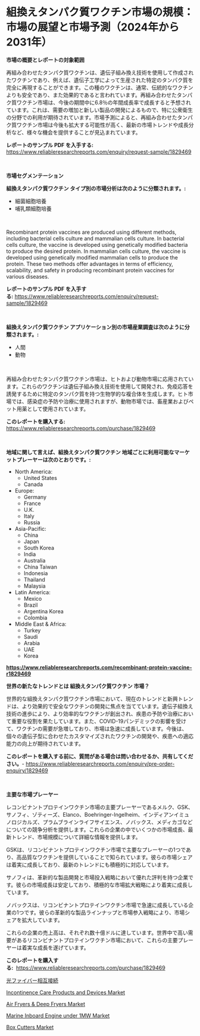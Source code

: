 <p><h1>組換えタンパク質ワクチン市場の規模：市場の展望と市場予測（2024年から2031年）</h1></p><p><strong>市場の概要とレポートの対象範囲</strong></p>
<p><p>再組み合わせたタンパク質ワクチンは、遺伝子組み換え技術を使用して作成されたワクチンであり、例えば、遺伝子工学によって生産された特定のタンパク質を完全に再現することができます。この種のワクチンは、通常、伝統的なワクチンよりも安全であり、また効果的であると言われています。再組み合わせたタンパク質ワクチン市場は、今後の期間中に6.8％の年間成長率で成長すると予想されています。これは、需要の増加と新しい製品の開発によるもので、特に公衆衛生の分野での利用が期待されています。市場予測によると、再組み合わせたタンパク質ワクチン市場は今後も拡大する可能性が高く、最新の市場トレンドや成長分析など、様々な機会を提供することが見込まれています。</p></p>
<p><strong>レポートのサンプル PDF を入手する:</strong> <a href="https://www.reliableresearchreports.com/enquiry/request-sample/1829469">https://www.reliableresearchreports.com/enquiry/request-sample/1829469</a></p>
<p>&nbsp;</p>
<p><strong>市場セグメンテーション</strong></p>
<p><strong>組換えタンパク質ワクチン タイプ別の市場分析は次のように分類されます。:</strong></p>
<p><ul><li>細菌細胞培養</li><li>哺乳類細胞培養</li></ul></p>
<p>&nbsp;</p>
<p><p>Recombinant protein vaccines are produced using different methods, including bacterial cells culture and mammalian cells culture. In bacterial cells culture, the vaccine is developed using genetically modified bacteria to produce the desired protein. In mammalian cells culture, the vaccine is developed using genetically modified mammalian cells to produce the protein. These two methods offer advantages in terms of efficiency, scalability, and safety in producing recombinant protein vaccines for various diseases.</p></p>
<p><strong>レポートのサンプル PDF を入手する:</strong>&nbsp;<a href="https://www.reliableresearchreports.com/enquiry/request-sample/1829469">https://www.reliableresearchreports.com/enquiry/request-sample/1829469</a></p>
<p>&nbsp;</p>
<p><strong> 組換えタンパク質ワクチン アプリケーション別の市場産業調査は次のように分類されます。:</strong></p>
<p><ul><li>人間</li><li>動物</li></ul></p>
<p>&nbsp;</p>
<p><p>再組み合わせたタンパク質ワクチン市場は、ヒトおよび動物市場に応用されています。これらのワクチンは遺伝子組み換え技術を使用して開発され、免疫応答を誘発するために特定のタンパク質を持つ生物学的な複合体を生成します。ヒト市場では、感染症の予防や治療に使用されますが、動物市場では、畜産業およびペット用薬として使用されています。</p></p>
<p><strong>このレポートを購入する:</strong>&nbsp; <a href="https://www.reliableresearchreports.com/purchase/1829469">https://www.reliableresearchreports.com/purchase/1829469</a></p>
<p>&nbsp;</p>
<p><strong>地域に関して言えば、組換えタンパク質ワクチン 地域ごとに利用可能なマーケットプレーヤーは次のとおりです。:</strong></p>
<p><ul>
    <li>
        North America:
        <ul>
            <li>United States</li>
            <li>Canada</li>
        </ul>
    </li>
    <li>
        Europe:
        <ul>
            <li>Germany</li>
            <li>France</li>
            <li>U.K.</li>
            <li>Italy</li>
            <li>Russia</li>
        </ul>
    </li>
    <li>
        Asia-Pacific:
        <ul>
            <li>China</li>
            <li>Japan</li>
            <li>South Korea</li>
            <li>India</li>
            <li>Australia</li>
            <li>China Taiwan</li>
            <li>Indonesia</li>
            <li>Thailand</li>
            <li>Malaysia</li>
        </ul>
    </li>
    <li>
        Latin America:
        <ul>
            <li>Mexico</li>
            <li>Brazil</li>
            <li>Argentina Korea</li>
            <li>Colombia</li>
        </ul>
    </li>
    <li>
        Middle East & Africa:
        <ul>
            <li>Turkey</li>
            <li>Saudi</li>
            <li>Arabia</li>
            <li>UAE</li>
            <li>Korea</li>
        </ul>
    </li>
    </ul></p>
<p><strong><a href="https://www.reliableresearchreports.com/recombinant-protein-vaccine-r1829469">https://www.reliableresearchreports.com/recombinant-protein-vaccine-r1829469</a></strong>&nbsp;</p>
<p><strong>世界の新たなトレンドとは 組換えタンパク質ワクチン 市場？</strong></p>
<p><p>世界的な組換えタンパク質ワクチン市場において、現在のトレンドと新興トレンドは、より効果的で安全なワクチンの開発に焦点を当てています。遺伝子組換え技術の進歩により、より効率的なワクチンが創出され、疾患の予防や治療において重要な役割を果たしています。また、COVID-19パンデミックの影響を受けて、ワクチンの需要が急増しており、市場は急速に成長しています。今後は、個々の遺伝子型に合わせたカスタマイズされたワクチンの開発や、疾患への適応能力の向上が期待されています。</p></p>
<p><strong>このレポートを購入する前に、質問がある場合は問い合わせるか、共有してください。</strong>- <a href="https://www.reliableresearchreports.com/enquiry/pre-order-enquiry/1829469">https://www.reliableresearchreports.com/enquiry/pre-order-enquiry/1829469</a></p>
<p>&nbsp;</p>
<p><strong>主要な市場プレーヤー</strong></p>
<p><p>レコンビナントプロテインワクチン市場の主要プレーヤーであるメルク、GSK、サノフィ、ゾティーズ、Elanco、Boehringer-Ingelheim、インディアンイミュノロジカルズ、プラムブラインライフサイエンス、ノバックス、メディカゴなどについての競争分析を提供します。これらの企業の中でいくつかの市場成長、最新トレンド、市場規模について詳細な情報を提供します。</p><p>GSKは、リコンビナントプロテインワクチン市場で主要なプレーヤーの1つであり、高品質なワクチンを提供していることで知られています。彼らの市場シェアは着実に成長しており、最新のトレンドにも積極的に対応しています。</p><p>サノフィは、革新的な製品開発と市場投入戦略において優れた評判を持つ企業です。彼らの市場成長は安定しており、積極的な市場拡大戦略により着実に成長しています。</p><p>ノバックスは、リコンビナントプロテインワクチン市場で急速に成長している企業の1つです。彼らの革新的な製品ラインナップと市場参入戦略により、市場シェアを拡大しています。</p><p>これらの企業の売上高は、それぞれ数十億ドルに達しています。世界中で高い需要があるリコンビナントプロテインワクチン市場において、これらの主要プレーヤーは着実な成長を遂げています。</p></p>
<p><strong>このレポートを購入する:</strong>&nbsp;&nbsp;<a href="https://www.reliableresearchreports.com/purchase/1829469">https://www.reliableresearchreports.com/purchase/1829469</a></p>
<p><p><a href="https://github.com/MosesSpinka1914/Market-Research-Report-List-1/blob/main/203431676560.md">光ファイバー相互接続</a></p><p><a href="https://www.linkedin.com/pulse/incontinence-care-products-devices-market-size-growth-kzkef">Incontinence Care Products and Devices Market</a></p><p><a href="https://issuu.com/reportprime-2/docs/air-fryers-deep-fryers-market-size-2030.pptx">Air Fryers & Deep Fryers Market</a></p><p><a href="https://github.com/nancykennedykellievqfqt2/Market-Research-Report-List-2/blob/main/marine-inboard-engine-under-1mw-market.md">Marine Inboard Engine under 1MW Market</a></p><p><a href="https://issuu.com/reportprime-2/docs/box-cutters-market-size-2030.pptx">Box Cutters Market</a></p></p>